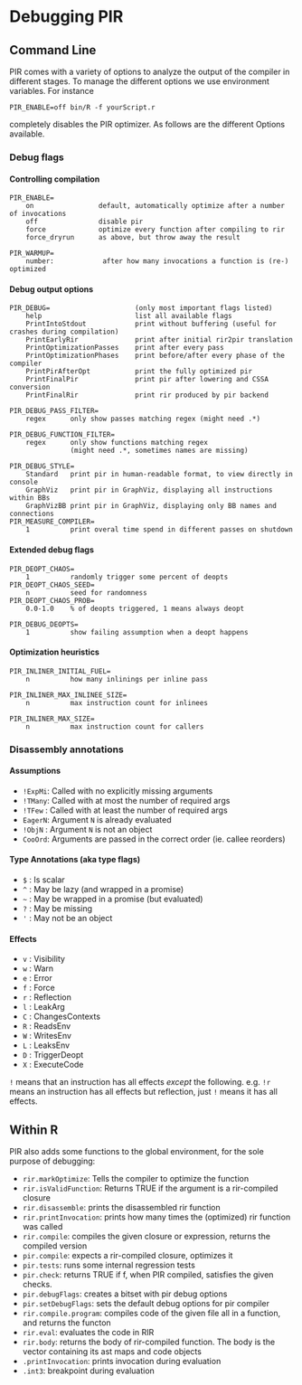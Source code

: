 # Debugging PIR

## Command Line

PIR comes with a variety of options to analyze the output of the compiler in different
stages. To manage the different options we use environment variables. For instance

    PIR_ENABLE=off bin/R -f yourScript.r

completely disables the PIR optimizer. As follows are the different Options available.

### Debug flags

#### Controlling compilation

    PIR_ENABLE=
        on                default, automatically optimize after a number of invocations
        off               disable pir
        force             optimize every function after compiling to rir
        force_dryrun      as above, but throw away the result

    PIR_WARMUP=
        number:            after how many invocations a function is (re-) optimized

#### Debug output options

    PIR_DEBUG=                     (only most important flags listed)
        help                       list all available flags
        PrintIntoStdout            print without buffering (useful for crashes during compilation)
        PrintEarlyRir              print after initial rir2pir translation
        PrintOptimizationPasses    print after every pass
        PrintOptimizationPhases    print before/after every phase of the compiler
        PrintPirAfterOpt           print the fully optimized pir
        PrintFinalPir              print pir after lowering and CSSA conversion
        PrintFinalRir              print rir produced by pir backend

    PIR_DEBUG_PASS_FILTER=
        regex      only show passes matching regex (might need .*)

    PIR_DEBUG_FUNCTION_FILTER=
        regex      only show functions matching regex
                   (might need .*, sometimes names are missing)

    PIR_DEBUG_STYLE=
        Standard   print pir in human-readable format, to view directly in console
        GraphViz   print pir in GraphViz, displaying all instructions within BBs
        GraphVizBB print pir in GraphViz, displaying only BB names and connections
    PIR_MEASURE_COMPILER=
        1          print overal time spend in different passes on shutdown

#### Extended debug flags

    PIR_DEOPT_CHAOS=
        1          randomly trigger some percent of deopts
    PIR_DEOPT_CHAOS_SEED=
        n          seed for randomness
    PIR_DEOPT_CHAOS_PROB=
        0.0-1.0    % of deopts triggered, 1 means always deopt

    PIR_DEBUG_DEOPTS=
        1          show failing assumption when a deopt happens

#### Optimization heuristics

    PIR_INLINER_INITIAL_FUEL=
        n          how many inlinings per inline pass

    PIR_INLINER_MAX_INLINEE_SIZE=
        n          max instruction count for inlinees

    PIR_INLINER_MAX_SIZE=
        n          max instruction count for callers

### Disassembly annotations

#### Assumptions

* `!ExpMi`: Called with no explicitly missing arguments
* `!TMany`: Called with at most the number of required args
* `!TFew` : Called with at least the number of required args
* `EagerN`: Argument `N` is already evaluated
* `!ObjN` : Argument `N` is not an object
* `CooOrd`: Arguments are passed in the correct order (ie. callee reorders)

#### Type Annotations (aka type flags)

* `$` : Is scalar
* `^` : May be lazy (and wrapped in a promise)
* `~` : May be wrapped in a promise (but evaluated)
* `?` : May be missing
* `'` : May not be an object

#### Effects

* `v` : Visibility
* `w` : Warn
* `e` : Error
* `f` : Force
* `r` : Reflection
* `l` : LeakArg
* `C` : ChangesContexts
* `R` : ReadsEnv
* `W` : WritesEnv
* `L` : LeaksEnv
* `D` : TriggerDeopt
* `X` : ExecuteCode

`!` means that an instruction has all effects *except* the following. e.g. `!r`
means an instruction has all effects but reflection, just `!` means it has all
effects.

## Within R

PIR also adds some functions to the global environment, for the sole purpose of
debugging:

* `rir.markOptimize`: Tells the compiler to optimize the function
* `rir.isValidFunction`: Returns TRUE if the argument is a rir-compiled closure
* `rir.disassemble`: prints the disassembled rir function
* `rir.printInvocation`: prints how many times the (optimized) rir function was
  called
* `rir.compile`: compiles the given closure or expression, returns the compiled
  version
* `pir.compile`: expects a rir-compiled closure, optimizes it
* `pir.tests`: runs some internal regression tests
* `pir.check`: returns TRUE if f, when PIR compiled, satisfies the given checks.
* `pir.debugFlags`: creates a bitset with pir debug options
* `pir.setDebugFlags`: sets the default debug options for pir compiler
* `rir.compile.program`: compiles code of the given file all in a function, and
  returns the functon
* `rir.eval`: evaluates the code in RIR
* `rir.body`: returns the body of rir-compiled function. The body is the vector
  containing its ast maps and code objects
* `.printInvocation`: prints invocation during evaluation
* `.int3`: breakpoint during evaluation

